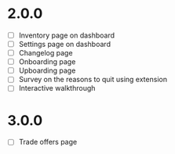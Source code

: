 # 2.0.0
- [ ] Inventory page on dashboard
- [ ] Settings page on dashboard
- [ ] Changelog page
- [ ] Onboarding page
- [ ] Upboarding page
- [ ] Survey on the reasons to quit using extension
- [ ] Interactive walkthrough

# 3.0.0
- [ ] Trade offers page